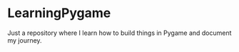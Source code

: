 # LearningPygame
Just a repository where I learn how to build things in Pygame and document my journey.
